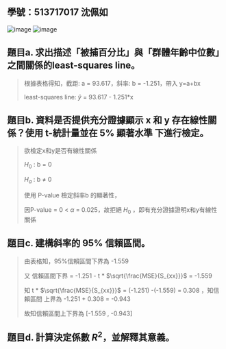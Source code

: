 ## 學號：513717017 沈佩如

![image](https://github.com/user-attachments/assets/5d910d0e-73cd-4efb-bbc2-09662148115e)
![image](https://github.com/user-attachments/assets/e20cbb4d-86cf-4c5b-8d34-36de52080331)

## 題目a. 求出描述「被捕百分比」與「群體年齡中位數」之間關係的least-squares line。
>
>根據表格得知，截距: a = 93.617，斜率: b = -1.251，帶入 y=a+bx
>
>least-squares line: $\hat{y}$ = 93.617 - 1.251*x

## 題目b. 資料是否提供充分證據顯示 x 和 y 存在線性關係？使用 t-統計量並在 5% 顯著水準 下進行檢定。
>
>欲檢定x和y是否有線性關係
>
>$H_0$ : b = 0
>
>$H_a$ : b $\ne$ 0
>
>使用 P-value 檢定斜率b 的顯著性，
>
>因P-value = 0 < $\alpha$ = 0.025，故拒絕 $H_0$ ，即有充分證據證明x和y有線性關係

## 題目c. 建構斜率的 95% 信賴區間。
>
>由表格知，95%信賴區間下界為 -1.559
>
>又 信賴區間下界 = -1.251 - t * $\sqrt{\frac{MSE}{S_{xx}}}$ = -1.559
>
>知  t * $\sqrt{\frac{MSE}{S_{xx}}}$ =   (-1.251) -(-1.559) = 0.308 ，知信賴區間 上界為 -1.251 + 0.308 = -0.943
>
>故知信賴區間上下界為 [-1.559 , -0.943]

## 題目d. 計算決定係數 $R^2$，並解釋其意義。


